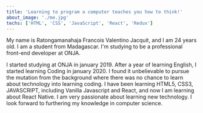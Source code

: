 ```yaml
---
title: 'Learning to program a computer teaches you how to think!'
about_image: './me.jpg'
techs: ['HTML', 'CSS', 'JavaScript', 'React', 'Redux']
---
```


My name is Ratongamanahaja Francois Valentino Jacquit, and I am 24 years old. I am a student from Madagascar. I'm studying to be a professional front-end developer at ONJA.

I started studying at ONJA in january 2019.
After a year of learning English, I started learning Coding in january 2020. I found it unbelievable to pursue the mutation from the background where there was no chance to learn about technology into learning coding. I have been learning HTML5, CSS3, JAVASCRIPT, including Vanilla Javascript and React, and now I am learning about React Native. I am very passionate about learning new technology. I look forward to furthering my knowledge in computer science.
